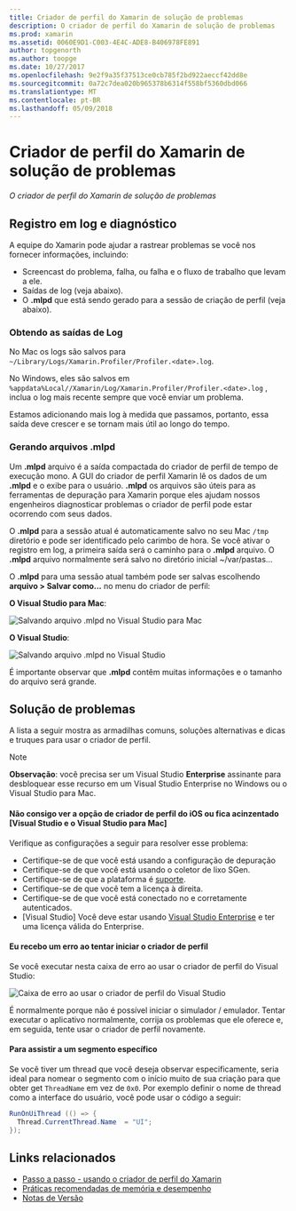 ```yaml
---
title: Criador de perfil do Xamarin de solução de problemas
description: O criador de perfil do Xamarin de solução de problemas
ms.prod: xamarin
ms.assetid: 0060E9D1-C003-4E4C-ADE8-B406978FE891
author: topgenorth
ms.author: toopge
ms.date: 10/27/2017
ms.openlocfilehash: 9e2f9a35f37513ce0cb785f2bd922aeccf42dd8e
ms.sourcegitcommit: 0a72c7dea020b965378b6314f558bf5360dbd066
ms.translationtype: MT
ms.contentlocale: pt-BR
ms.lasthandoff: 05/09/2018
---
```

# <a name="xamarin-profiler-troubleshooting"></a>Criador de perfil do Xamarin de solução de problemas

_O criador de perfil do Xamarin de solução de problemas_

## <a name="logging-and-diagnostics"></a>Registro em log e diagnóstico

A equipe do Xamarin pode ajudar a rastrear problemas se você nos fornecer informações, incluindo:

- Screencast do problema, falha, ou falha e o fluxo de trabalho que levam a ele.
- Saídas de log (veja abaixo).
- O **.mlpd** que está sendo gerado para a sessão de criação de perfil (veja abaixo).

### <a name="getting-log-outputs"></a>Obtendo as saídas de Log
No Mac os logs são salvos para `~/Library/Logs/Xamarin.Profiler/Profiler.<date>.log`.

No Windows, eles são salvos em `%appdata%Local//Xamarin/Log/Xamarin.Profiler/Profiler.<date>.log` , inclua o log mais recente sempre que você enviar um problema.

Estamos adicionando mais log à medida que passamos, portanto, essa saída deve crescer e se tornam mais útil ao longo do tempo.

<a name="gen_mlpd" />

### <a name="generating-mlpd-files"></a>Gerando arquivos .mlpd

Um **.mlpd** arquivo é a saída compactada do criador de perfil de tempo de execução mono. A GUI do criador de perfil Xamarin lê os dados de um **.mlpd** e o exibe para o usuário. **.mlpd** os arquivos são úteis para as ferramentas de depuração para Xamarin porque eles ajudam nossos engenheiros diagnosticar problemas o criador de perfil pode estar ocorrendo com seus dados.

O **.mlpd** para a sessão atual é automaticamente salvo no seu Mac `/tmp` diretório e pode ser identificado pelo carimbo de hora. Se você ativar o registro em log, a primeira saída será o caminho para o **.mlpd** arquivo. O **.mlpd** arquivo normalmente será salvo no diretório inicial ~/var/pastas...

O **.mlpd** para uma sessão atual também pode ser salvas escolhendo **arquivo > Salvar como...** no menu do criador de perfil:

**O Visual Studio para Mac**:

![](troubleshooting-images/image17.png "Salvando arquivo .mlpd no Visual Studio para Mac")

**O Visual Studio**:

![](troubleshooting-images/image17-vs.png "Salvando arquivo .mlpd no Visual Studio")


É importante observar que **.mlpd** contêm muitas informações e o tamanho do arquivo será grande.

## <a name="troubleshooting"></a>Solução de problemas

A lista a seguir mostra as armadilhas comuns, soluções alternativas e dicas e truques para usar o criador de perfil.

> [!NOTE]
> **Observação**: você precisa ser um Visual Studio **Enterprise** assinante para desbloquear esse recurso em um Visual Studio Enterprise no Windows ou o Visual Studio para Mac.

#### <a name="i-cant-see-the-ios-profiler-option-or-it-is-greyed-out-visual-studio-and-visual-studio-for-mac"></a>Não consigo ver a opção de criador de perfil do iOS ou fica acinzentado [Visual Studio e o Visual Studio para Mac]

Verifique as configurações a seguir para resolver esse problema:

- Certifique-se de que você está usando a configuração de depuração
- Certifique-se de que você está usando o coletor de lixo SGen.
- Certifique-se de que a plataforma é [suporte](~/tools/profiler/index.md#Profiler_Support).
- Certifique-se de que você tem a licença à direita.
- Certifique-se de que você está conectado no e corretamente autenticados.
- [Visual Studio] Você deve estar usando [Visual Studio Enterprise](https://www.visualstudio.com/vs/enterprise/) e ter uma licença válida do Enterprise.


#### <a name="i-get-an-error-when-i-try-to-launch-the-profiler"></a>Eu recebo um erro ao tentar iniciar o criador de perfil

Se você executar nesta caixa de erro ao usar o criador de perfil do Visual Studio:

![](troubleshooting-images/error.png "Caixa de erro ao usar o criador de perfil do Visual Studio")

É normalmente porque não é possível iniciar o simulador / emulador. Tentar executar o aplicativo normalmente, corrija os problemas que ele oferece e, em seguida, tente usar o criador de perfil novamente.

#### <a name="to-watch-a-specific-thread"></a>Para assistir a um segmento específico

Se você tiver um thread que você deseja observar especificamente, seria ideal para nomear o segmento com o início muito de sua criação para que obter get `ThreadName` em vez de `0x0`. Por exemplo definir o nome de thread como a interface do usuário, você pode usar o código a seguir:


```csharp
RunOnUiThread (() => {
  Thread.CurrentThread.Name  = "UI";
});
```



## <a name="related-links"></a>Links relacionados

- [Passo a passo - usando o criador de perfil do Xamarin](~/tools/profiler/index.md)
- [Práticas recomendadas de memória e desempenho](~/cross-platform/deploy-test/memory-perf-best-practices.md)
- [Notas de Versão](https://developer.xamarin.com/releases/profiler/preview/)
